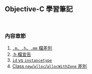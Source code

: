 ## Objective-C 學習筆記
<br />


### 內容章節
1. [`.m`、`.h`、`.mm` 檔差別](1/README.md)
2. [.h 檔宣告](2/README.md)
3. [`id` vs `instancetype`](3/README.md)
4. [Class  `new`/`alloc`/`allocWithZone` 差別](4/README.md)